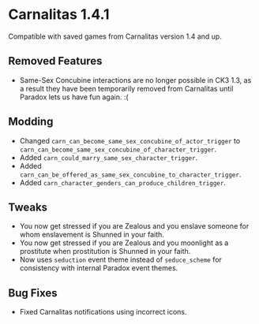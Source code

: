 # Carnalitas 1.4.1

Compatible with saved games from Carnalitas version 1.4 and up.

## Removed Features

* Same-Sex Concubine interactions are no longer possible in CK3 1.3, as a result they have been temporarily removed from Carnalitas until Paradox lets us have fun again. :(

## Modding

* Changed `carn_can_become_same_sex_concubine_of_actor_trigger` to `carn_can_become_same_sex_concubine_of_character_trigger`.
* Added `carn_could_marry_same_sex_character_trigger`.
* Added `carn_can_be_offered_as_same_sex_concubine_to_character_trigger`.
* Added `carn_character_genders_can_produce_children_trigger`.

## Tweaks

* You now get stressed if you are Zealous and you enslave someone for whom enslavement is Shunned in your faith.
* You now get stressed if  you are Zealous and you moonlight as a prostitute when prostitution is Shunned in your faith.
* Now uses `seduction` event theme instead of `seduce_scheme` for consistency with internal Paradox event themes.

## Bug Fixes

* Fixed Carnalitas notifications using incorrect icons.